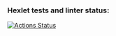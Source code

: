 ### Hexlet tests and linter status:
[![Actions Status](https://github.com/Lilu-Zakolodyajnaya/qa-engineer-project-85/actions/workflows/hexlet-check.yml/badge.svg)](https://github.com/Lilu-Zakolodyajnaya/qa-engineer-project-85/actions)